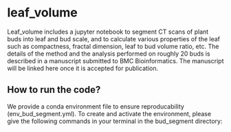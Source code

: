 # leaf_volume

Leaf_volume includes a jupyter notebook to segment CT scans of plant buds into leaf and bud scale, 
and to calculate various properties of the leaf such as compactness, fractal dimension, leaf to bud volume ratio, etc. 
The details of the method and the analysis performed on roughly 20 buds is described in a manuscript 
submitted to BMC Bioinformatics. The manuscript will be linked here once it is accepted for publication.

## How to run the code?
We provide a conda environment file to ensure reproducability (env_bud_segment.yml). To create and activate the environment,
please give the following commands in your terminal in the bud_segment directory:
